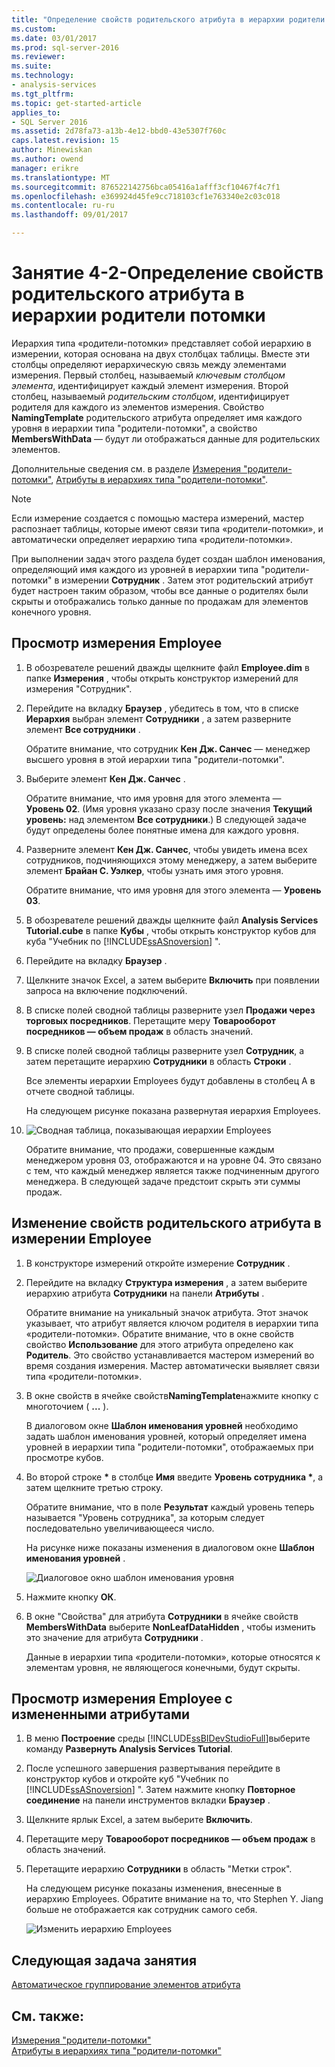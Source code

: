 ```yaml
---
title: "Определение свойств родительского атрибута в иерархии родители потомки | Документы Microsoft"
ms.custom: 
ms.date: 03/01/2017
ms.prod: sql-server-2016
ms.reviewer: 
ms.suite: 
ms.technology:
- analysis-services
ms.tgt_pltfrm: 
ms.topic: get-started-article
applies_to:
- SQL Server 2016
ms.assetid: 2d78fa73-a13b-4e12-bbd0-43e5307f760c
caps.latest.revision: 15
author: Minewiskan
ms.author: owend
manager: erikre
ms.translationtype: MT
ms.sourcegitcommit: 876522142756bca05416a1afff3cf10467f4c7f1
ms.openlocfilehash: e369924d45fe9cc718103cf1e763340e2c03c018
ms.contentlocale: ru-ru
ms.lasthandoff: 09/01/2017

---
```

# <a name="lesson-4-2---defining-parent-attribute-properties-in-a-parent-child-hierarchy"></a>Занятие 4-2-Определение свойств родительского атрибута в иерархии родители потомки
Иерархия типа «родители-потомки» представляет собой иерархию в измерении, которая основана на двух столбцах таблицы. Вместе эти столбцы определяют иерархическую связь между элементами измерения. Первый столбец, называемый *ключевым столбцом элемента*, идентифицирует каждый элемент измерения. Второй столбец, называемый *родительским столбцом*, идентифицирует родителя для каждого из элементов измерения. Свойство **NamingTemplate** родительского атрибута определяет имя каждого уровня в иерархии типа "родители-потомки", а свойство **MembersWithData** — будут ли отображаться данные для родительских элементов.  
  
Дополнительные сведения см. в разделе [Измерения "родители-потомки"](../analysis-services/multidimensional-models/parent-child-dimension.md), [Атрибуты в иерархиях типа "родители-потомки"](../analysis-services/multidimensional-models/parent-child-dimension-attributes.md).  
  
> [!NOTE]  
> Если измерение создается с помощью мастера измерений, мастер распознает таблицы, которые имеют связи типа «родители-потомки», и автоматически определяет иерархию типа «родители-потомки».  
  
При выполнении задач этого раздела будет создан шаблон именования, определяющий имя каждого из уровней в иерархии типа "родители-потомки" в измерении **Сотрудник** . Затем этот родительский атрибут будет настроен таким образом, чтобы все данные о родителях были скрыты и отображались только данные по продажам для элементов конечного уровня.  
  
## <a name="browsing-the-employee-dimension"></a>Просмотр измерения Employee  
  
1.  В обозревателе решений дважды щелкните файл **Employee.dim** в папке **Измерения** , чтобы открыть конструктор измерений для измерения "Сотрудник".  
  
2.  Перейдите на вкладку **Браузер** , убедитесь в том, что в списке **Иерархия** выбран элемент **Сотрудники** , а затем разверните элемент **Все сотрудники** .  
  
    Обратите внимание, что сотрудник **Кен Дж. Санчес** — менеджер высшего уровня в этой иерархии типа "родители-потомки".  
  
3.  Выберите элемент **Кен Дж. Санчес** .  
  
    Обратите внимание, что имя уровня для этого элемента — **Уровень 02**. (Имя уровня указано сразу после значения **Текущий уровень:** над элементом **Все сотрудники**.) В следующей задаче будут определены более понятные имена для каждого уровня.  
  
4.  Разверните элемент **Кен Дж. Санчес**, чтобы увидеть имена всех сотрудников, подчиняющихся этому менеджеру, а затем выберите элемент **Брайан С. Уэлкер**, чтобы узнать имя этого уровня.  
  
    Обратите внимание, что имя уровня для этого элемента — **Уровень 03**.  
  
5.  В обозревателе решений дважды щелкните файл **Analysis Services Tutorial.cube** в папке **Кубы** , чтобы открыть конструктор кубов для куба "Учебник по [!INCLUDE[ssASnoversion](../includes/ssasnoversion-md.md)] ".  
  
6.  Перейдите на вкладку **Браузер** .  
  
7.  Щелкните значок Excel, а затем выберите **Включить** при появлении запроса на включение подключений.  
  
8.  В списке полей сводной таблицы разверните узел **Продажи через торговых посредников**. Перетащите меру **Товарооборот посредников — объем продаж** в область значений.  
  
9. В списке полей сводной таблицы разверните узел **Сотрудник**, а затем перетащите иерархию **Сотрудники** в область **Строки** .  
  
    Все элементы иерархии Employees будут добавлены в столбец A в отчете сводной таблицы.  
  
    На следующем рисунке показана развернутая иерархия Employees.  
  
10. ![Сводная таблица, показывающая иерархии Employees](../analysis-services/media/l4-employee-1.gif "Сводная таблица, показывающая иерархии Employees")  
  
    Обратите внимание, что продажи, совершенные каждым менеджером уровня 03, отображаются и на уровне 04. Это связано с тем, что каждый менеджер является также подчиненным другого менеджера. В следующей задаче предстоит скрыть эти суммы продаж.  
  
## <a name="modifying-parent-attribute-properties-in-the-employee-dimension"></a>Изменение свойств родительского атрибута в измерении Employee  
  
1.  В конструкторе измерений откройте измерение **Сотрудник** .  
  
2.  Перейдите на вкладку **Структура измерения** , а затем выберите иерархию атрибута **Сотрудники** на панели **Атрибуты** .  
  
    Обратите внимание на уникальный значок атрибута. Этот значок указывает, что атрибут является ключом родителя в иерархии типа «родители-потомки». Обратите внимание, что в окне свойств свойство **Использование** для этого атрибута определено как **Родитель**. Это свойство устанавливается мастером измерений во время создания измерения. Мастер автоматически выявляет связи типа «родители-потомки».  
  
3.  В окне свойств в ячейке свойств**NamingTemplate**нажмите кнопку с многоточием ( **...** ).  
  
    В диалоговом окне **Шаблон именования уровней** необходимо задать шаблон именования уровней, который определяет имена уровней в иерархии типа "родители-потомки", отображаемых при просмотре кубов.  
  
4.  Во второй строке **\*** в столбце **Имя** введите **Уровень сотрудника \***, а затем щелкните третью строку.  
  
    Обратите внимание, что в поле **Результат** каждый уровень теперь называется "Уровень сотрудника", за которым следует последовательно увеличивающееся число.  
  
    На рисунке ниже показаны изменения в диалоговом окне **Шаблон именования уровней** .  
  
    ![Диалоговое окно шаблон именования уровня](../analysis-services/media/l4-namingtemplate.gif "диалоговое окно «шаблон именования уровней»")  
  
5.  Нажмите кнопку **ОК**.  
  
6.  В окне "Свойства" для атрибута **Сотрудники** в ячейке свойств **MembersWithData** выберите **NonLeafDataHidden** , чтобы изменить это значение для атрибута **Сотрудники** .  
  
    Данные в иерархии типа «родители-потомки», которые относятся к элементам уровня, не являющегося конечными, будут скрыты.  
  
## <a name="browsing-the-employee-dimension-with-the-modified-attributes"></a>Просмотр измерения Employee с измененными атрибутами  
  
1.  В меню **Построение** среды [!INCLUDE[ssBIDevStudioFull](../includes/ssbidevstudiofull-md.md)]выберите команду **Развернуть Analysis Services Tutorial**.  
  
2.  После успешного завершения развертывания перейдите в конструктор кубов и откройте куб "Учебник по [!INCLUDE[ssASnoversion](../includes/ssasnoversion-md.md)] ". Затем нажмите кнопку **Повторное соединение** на панели инструментов вкладки **Браузер** .  
  
3.  Щелкните ярлык Excel, а затем выберите **Включить**.  
  
4.  Перетащите меру **Товарооборот посредников — объем продаж** в область значений.  
  
5.  Перетащите иерархию **Сотрудники** в область "Метки строк".  
  
    На следующем рисунке показаны изменения, внесенные в иерархию Employees. Обратите внимание на то, что Stephen Y. Jiang больше не отображается как сотрудник самого себя.  
  
    ![Изменить иерархию Employees](../analysis-services/media/l4-employee-2.png "иерархии Employees изменен")  
  
## <a name="next-task-in-lesson"></a>Следующая задача занятия  
[Автоматическое группирование элементов атрибута](../analysis-services/lesson-4-3-automatically-grouping-attribute-members.md)  
  
## <a name="see-also"></a>См. также:  
[Измерения "родители-потомки"](../analysis-services/multidimensional-models/parent-child-dimension.md)  
[Атрибуты в иерархиях типа "родители-потомки"](../analysis-services/multidimensional-models/parent-child-dimension-attributes.md)  
  
  
  

